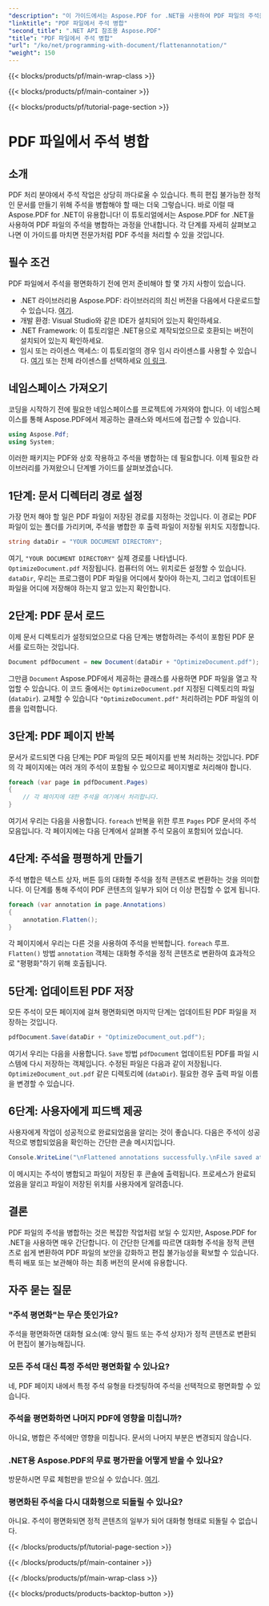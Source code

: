 ```yaml
---
"description": "이 가이드에서는 Aspose.PDF for .NET을 사용하여 PDF 파일의 주석을 병합하는 방법을 알아보세요. 자세한 튜토리얼을 통해 PDF 관리 프로세스를 간소화하세요."
"linktitle": "PDF 파일에서 주석 병합"
"second_title": ".NET API 참조용 Aspose.PDF"
"title": "PDF 파일에서 주석 병합"
"url": "/ko/net/programming-with-document/flattenannotation/"
"weight": 150
---
```


{{< blocks/products/pf/main-wrap-class >}}

{{< blocks/products/pf/main-container >}}

{{< blocks/products/pf/tutorial-page-section >}}

# PDF 파일에서 주석 병합

## 소개

PDF 처리 분야에서 주석 작업은 상당히 까다로울 수 있습니다. 특히 편집 불가능한 정적인 문서를 만들기 위해 주석을 병합해야 할 때는 더욱 그렇습니다. 바로 이럴 때 Aspose.PDF for .NET이 유용합니다! 이 튜토리얼에서는 Aspose.PDF for .NET을 사용하여 PDF 파일의 주석을 병합하는 과정을 안내합니다. 각 단계를 자세히 살펴보고 나면 이 가이드를 마치면 전문가처럼 PDF 주석을 처리할 수 있을 것입니다.

## 필수 조건

PDF 파일에서 주석을 평면화하기 전에 먼저 준비해야 할 몇 가지 사항이 있습니다.

- .NET 라이브러리용 Aspose.PDF: 라이브러리의 최신 버전을 다음에서 다운로드할 수 있습니다. [여기](https://releases.aspose.com/pdf/net/).
- 개발 환경: Visual Studio와 같은 IDE가 설치되어 있는지 확인하세요.
- .NET Framework: 이 튜토리얼은 .NET용으로 제작되었으므로 호환되는 버전이 설치되어 있는지 확인하세요.
- 임시 또는 라이센스 액세스: 이 튜토리얼의 경우 임시 라이센스를 사용할 수 있습니다. [여기](https://purchase.aspose.com/temporary-license/) 또는 전체 라이센스를 선택하세요 [이 링크](https://purchase.aspose.com/buy).

## 네임스페이스 가져오기

코딩을 시작하기 전에 필요한 네임스페이스를 프로젝트에 가져와야 합니다. 이 네임스페이스를 통해 Aspose.PDF에서 제공하는 클래스와 메서드에 접근할 수 있습니다.

```csharp
using Aspose.Pdf;
using System;
```

이러한 패키지는 PDF와 상호 작용하고 주석을 병합하는 데 필요합니다. 이제 필요한 라이브러리를 가져왔으니 단계별 가이드를 살펴보겠습니다.

## 1단계: 문서 디렉터리 경로 설정

가장 먼저 해야 할 일은 PDF 파일이 저장된 경로를 지정하는 것입니다. 이 경로는 PDF 파일이 있는 폴더를 가리키며, 주석을 병합한 후 출력 파일이 저장될 위치도 지정합니다.

```csharp
string dataDir = "YOUR DOCUMENT DIRECTORY";
```

여기, `"YOUR DOCUMENT DIRECTORY"` 실제 경로를 나타냅니다. `OptimizeDocument.pdf` 저장됩니다. 컴퓨터의 어느 위치로든 설정할 수 있습니다. `dataDir`, 우리는 프로그램이 PDF 파일을 어디에서 찾아야 하는지, 그리고 업데이트된 파일을 어디에 저장해야 하는지 알고 있는지 확인합니다. 

## 2단계: PDF 문서 로드

이제 문서 디렉토리가 설정되었으므로 다음 단계는 병합하려는 주석이 포함된 PDF 문서를 로드하는 것입니다.

```csharp
Document pdfDocument = new Document(dataDir + "OptimizeDocument.pdf");
```

그만큼 `Document` Aspose.PDF에서 제공하는 클래스를 사용하면 PDF 파일을 열고 작업할 수 있습니다. 이 코드 줄에서는 `OptimizeDocument.pdf` 지정된 디렉토리의 파일(`dataDir`). 교체할 수 있습니다 `"OptimizeDocument.pdf"` 처리하려는 PDF 파일의 이름을 입력합니다.

## 3단계: PDF 페이지 반복

문서가 로드되면 다음 단계는 PDF 파일의 모든 페이지를 반복 처리하는 것입니다. PDF의 각 페이지에는 여러 개의 주석이 포함될 수 있으므로 페이지별로 처리해야 합니다.

```csharp
foreach (var page in pdfDocument.Pages)
{
    // 각 페이지에 대한 주석을 여기에서 처리합니다.
}
```

여기서 우리는 다음을 사용합니다. `foreach` 반복을 위한 루프 `Pages` PDF 문서의 주석 모음입니다. 각 페이지에는 다음 단계에서 살펴볼 주석 모음이 포함되어 있습니다.

## 4단계: 주석을 평평하게 만들기

주석 병합은 텍스트 상자, 버튼 등의 대화형 주석을 정적 콘텐츠로 변환하는 것을 의미합니다. 이 단계를 통해 주석이 PDF 콘텐츠의 일부가 되어 더 이상 편집할 수 없게 됩니다.

```csharp
foreach (var annotation in page.Annotations)
{
    annotation.Flatten();
}
```

각 페이지에서 우리는 다른 것을 사용하여 주석을 반복합니다. `foreach` 루프. `Flatten()` 방법 `annotation` 객체는 대화형 주석을 정적 콘텐츠로 변환하여 효과적으로 "평평화"하기 위해 호출됩니다.

## 5단계: 업데이트된 PDF 저장

모든 주석이 모든 페이지에 걸쳐 평면화되면 마지막 단계는 업데이트된 PDF 파일을 저장하는 것입니다.

```csharp
pdfDocument.Save(dataDir + "OptimizeDocument_out.pdf");
```

여기서 우리는 다음을 사용합니다. `Save` 방법 `pdfDocument` 업데이트된 PDF를 파일 시스템에 다시 저장하는 객체입니다. 수정된 파일은 다음과 같이 저장됩니다. `OptimizeDocument_out.pdf` 같은 디렉토리에 (`dataDir`). 필요한 경우 출력 파일 이름을 변경할 수 있습니다.

## 6단계: 사용자에게 피드백 제공

사용자에게 작업이 성공적으로 완료되었음을 알리는 것이 좋습니다. 다음은 주석이 성공적으로 병합되었음을 확인하는 간단한 콘솔 메시지입니다.

```csharp
Console.WriteLine("\nFlattened annotations successfully.\nFile saved at " + dataDir);
```

이 메시지는 주석이 병합되고 파일이 저장된 후 콘솔에 출력됩니다. 프로세스가 완료되었음을 알리고 파일이 저장된 위치를 사용자에게 알려줍니다.

## 결론

PDF 파일의 주석을 병합하는 것은 복잡한 작업처럼 보일 수 있지만, Aspose.PDF for .NET을 사용하면 매우 간단합니다. 이 간단한 단계를 따르면 대화형 주석을 정적 콘텐츠로 쉽게 변환하여 PDF 파일의 보안을 강화하고 편집 불가능성을 확보할 수 있습니다. 특히 배포 또는 보관해야 하는 최종 버전의 문서에 유용합니다.

## 자주 묻는 질문

### "주석 평면화"는 무슨 뜻인가요?
주석을 평면화하면 대화형 요소(예: 양식 필드 또는 주석 상자)가 정적 콘텐츠로 변환되어 편집이 불가능해집니다.

### 모든 주석 대신 특정 주석만 평면화할 수 있나요?
네, PDF 페이지 내에서 특정 주석 유형을 타겟팅하여 주석을 선택적으로 평면화할 수 있습니다.

### 주석을 평면화하면 나머지 PDF에 영향을 미칩니까?
아니요, 병합은 주석에만 영향을 미칩니다. 문서의 나머지 부분은 변경되지 않습니다.

### .NET용 Aspose.PDF의 무료 평가판을 어떻게 받을 수 있나요?
방문하시면 무료 체험판을 받으실 수 있습니다. [여기](https://releases.aspose.com/).

### 평면화된 주석을 다시 대화형으로 되돌릴 수 있나요?
아니요. 주석이 평면화되면 정적 콘텐츠의 일부가 되어 대화형 형태로 되돌릴 수 없습니다.

{{< /blocks/products/pf/tutorial-page-section >}}

{{< /blocks/products/pf/main-container >}}

{{< /blocks/products/pf/main-wrap-class >}}

{{< blocks/products/products-backtop-button >}}